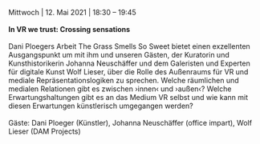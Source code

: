 Mittwoch | 12. Mai 2021 | 18:30 – 19:45
<br><br>
**In VR we trust: Crossing sensations**
<br><br>
Dani Ploegers Arbeit The Grass Smells So Sweet bietet einen exzellenten Ausgangspunkt um mit ihm und unseren Gästen, der Kuratorin und Kunsthistorikerin Johanna Neuschäffer und dem Galeristen und Experten für digitale Kunst Wolf Lieser, über die Rolle des Außenraums für VR und mediale Repräsentationslogiken zu sprechen. Welche räumlichen und medialen Relationen gibt es zwischen ›innen‹ und ›außen‹? Welche Erwartungshaltungen gibt es an das Medium VR selbst und wie kann mit diesen Erwartungen künstlerisch umgegangen werden?
<br><br>
Gäste: Dani Ploeger (Künstler), Johanna Neuschäffer (office impart), Wolf Lieser (DAM Projects)